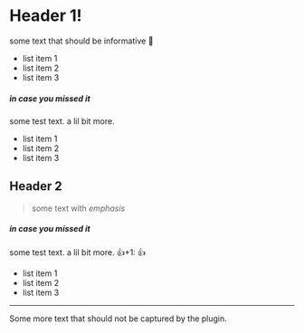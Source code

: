 [name]: /uri/path "title"
[name 2]: /uri/path "title"
[name 3]: /uri/path "title1"
[name 3]: /dif/uri/path "title2"
[name 3]: /another/dif/uri/path

# Header 1!

some text that should be informative :rocket:

- list item 1
- list item 2
- list item 3

##### _in case you missed it_

some test text. a lil bit more.

- list item 1
- list item 2
- list item 3

## Header 2 

> some text with _emphasis_

##### _in case you missed it_

some test text. a lil bit more. :+1:+1: :+1:

- list item 1
- list item 2
- list item 3

***

Some more text that should not be captured by the plugin.